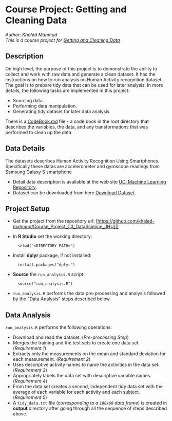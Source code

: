 # Course Project: Getting and Cleaning Data
_Author: Khaled Mahmud_ <br/>
_This is a course project for [Getting and Cleaning Data](https://class.coursera.org/getdata-007)_

## Description
On high level, the purpose of this project is to demonstrate the ability to collect and work with raw data and generate a clean dataset. 
It has the instructions on how to run analysis on Human Activity recognition dataset.
The goal is to prepare tidy data that can be used for later analysis.
In more details, the following tasks are implemented in this project:
* Sourcing data.
* Performing data manipulation.
* Generating tidy dataset for later data analysis.

There is a [CodeBook.md](https://github.com/khaled-mahmud/Course_Project_C3_DataScience_JHU//blob/master/CodeBook.md) file - a code book in the root directory that describes the variables, the data, and any transformations that was performed to clean up the data

## Data Details
The datasets describes Human Activity Recognition Using Smartphones. Specifically these datas are accelerometer and gyroscope readings from Samsung Galaxy S smartphone
* Detail data description is available at the web site 
[UCI Machine Learning Repository](http://archive.ics.uci.edu/ml/datasets/Human+Activity+Recognition+Using+Smartphones).
* Dataset can be downloaded from here [Download Dataset](https://d396qusza40orc.cloudfront.net/getdata%2Fprojectfiles%2FUCI%20HAR%20Dataset.zip).

## Project Setup
* Get the project from the repository url: [https://github.com/khaled-mahmud/Course_Project_C3_DataScience_JHU]()
* In __R Studio__ set the working directory:

        setwd("<DIRECTORY PATH>")
* Install __dplyr__ package, if not installed:

        install.packages("dplyr")
* __Source__ the `run_analysis.R` script: 

        source("run_analysis.R")
* `run_analysis.R` performs the data pre-processing and analysis followed by the "Data Analysis" steps described below.

## Data Analysis
`run_analysis.R` performs the following operations:
* Download and read the dataset. (_Pre-processing Step_)
* Merges the training and the test sets to create one data set. (_Requirement 1_)
* Extracts only the measurements on the mean and standard deviation for each measurement. (_Requirement 2_)
* Uses descriptive activity names to name the activities in the data set. (_Requirement 3_)
* Appropriately labels the data set with descriptive variable names. (_Requirement 4_)
* From the data set creates a second, independent tidy data set with the average of each variable for each activity and each subject. (_Requirement 5_)
* A `tidy_data.txt` file (_corresponding to a `180x68` data frame_) is created in __output__ directory after going through all the sequence of steps described above.
